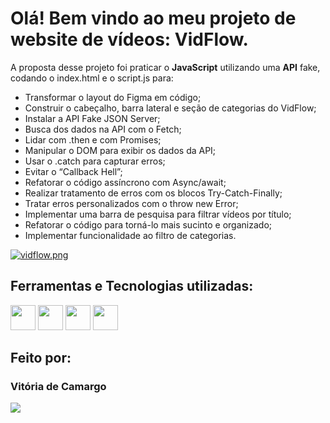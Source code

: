 # Olá! Bem vindo ao meu projeto de website de vídeos: VidFlow.

A proposta desse projeto foi praticar o <b>JavaScript</b> utilizando uma <b>API</b> fake, codando o index.html e o script.js para:
- Transformar o layout do Figma em código;
- Construir o cabeçalho, barra lateral e seção de categorias do VidFlow;
- Instalar a API Fake JSON Server;
- Busca dos dados na API com o Fetch;
- Lidar com .then e com Promises;
- Manipular o DOM para exibir os dados da API;
- Usar o .catch para capturar erros;
- Evitar o “Callback Hell”;
- Refatorar o código assíncrono com Async/await;
- Realizar tratamento de erros com os blocos Try-Catch-Finally;
- Tratar erros personalizados com o throw new Error;
- Implementar uma barra de pesquisa para filtrar vídeos por título;
- Refatorar o código para torná-lo mais sucinto e organizado;
- Implementar funcionalidade ao filtro de categorias.

[![vidflow.png](https://i.postimg.cc/gJsRGxXH/vidflow.png)](https://postimg.cc/N9yL4fxK)

## Ferramentas e Tecnologias utilizadas:

<p>
  <img loading="lazy" src="https://cdn.jsdelivr.net/gh/devicons/devicon@latest/icons/html5/html5-original-wordmark.svg" width="40" height="40"/>
  <img loading="lazy" src="https://cdn.jsdelivr.net/gh/devicons/devicon@latest/icons/css3/css3-original-wordmark.svg" width="40" height="40"/>
  <img loading="lazy" src="https://cdn.jsdelivr.net/gh/devicons/devicon@latest/icons/figma/figma-original.svg" width="40" height="40"/>
  <img loading="lazy" src="https://cdn.jsdelivr.net/gh/devicons/devicon@latest/icons/javascript/javascript-original.svg" width="40" height="40"/>
</p>


## Feito por:

### Vitória de Camargo
  <p>
  <a href="https://www.linkedin.com/in/vpaesi/" target="_blank"><img loading="lazy" src="https://img.shields.io/badge/-LinkedIn-%230077B5?style=for-the-badge&logo=linkedin&logoColor=white" target="_blank"></a>   
</p>
